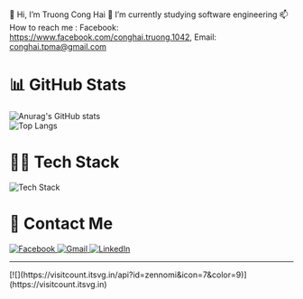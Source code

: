 👋 Hi, I’m Truong Cong Hai
🌱 I’m currently studying software engineering
📫 How to reach me : 
Facebook: https://www.facebook.com/conghai.truong.1042, 
Email: conghai.tpma@gmail.com
<!---
trgcghai/trgcghai is a ✨ special ✨ repository because its `README.md` (this file) appears on your GitHub profile.
You can click the Preview link to take a look at your changes.
--->
# 📊 GitHub Stats
![Anurag's GitHub stats](https://github-readme-stats.vercel.app/api?username=trgcghai&show_icons=true&theme=github_dark_dimmed)
<br>
![Top Langs](https://github-readme-stats.vercel.app/api/top-langs/?username=trgcghai&layout=compact&theme=github_dark_dimmed&langs_count=6&show_icons=true)

# 👨‍💻 Tech Stack
<div>
 <img src="https://skillicons.dev/icons?i=ts,js,python,react,nextjs,html,css,nodejs,npm,mongodb,bootstrap,redux,postman&perline=50" alt="Tech Stack" /> 
</div>

# 📧 Contact Me
<div>
<a href="https://www.facebook.com/trcg.hai151204" target="_blank">
  <img src="https://img.shields.io/badge/Facebook-1877F2?style=for-the-badge&logo=facebook&logoColor=white" alt="Facebook">
</a>
<span></span>
<a href="mailto:conghai.tpma@gmail.com" target="_blank">
  <img src="https://img.shields.io/badge/Gmail-D14836?style=for-the-badge&logo=gmail&logoColor=white" alt="Gmail">
</a>
<span></span>
<a href="[https://www.linkedin.com/in/your-profile](https://www.linkedin.com/in/hai-truong-cong-86b508250)" target="_blank">
  <img src="https://img.shields.io/badge/LinkedIn-0A66C2?style=for-the-badge&logo=linkedin&logoColor=white" alt="LinkedIn">
</a>
</div>
<hr>
[![](https://visitcount.itsvg.in/api?id=zennomi&icon=7&color=9)](https://visitcount.itsvg.in)


